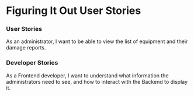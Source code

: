 # Figuring It Out User Stories

### User Stories
As an administrator, I want to be able to view the list of equipment and their damage reports.

### Developer Stories
As a Frontend developer, I want to understand what information the administrators need to see, and how to interact with the Backend to display it.